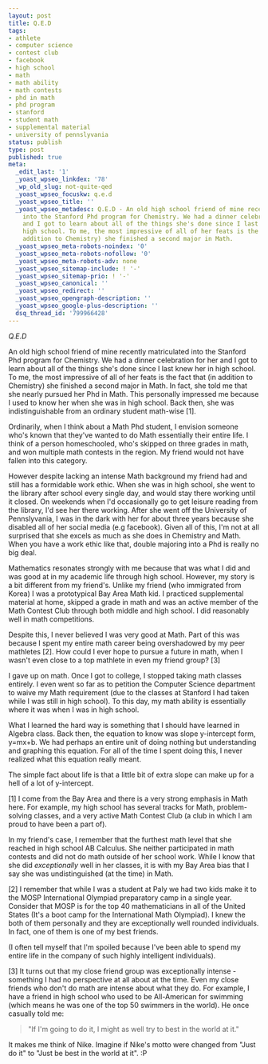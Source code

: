 ```yaml
---
layout: post
title: Q.E.D
tags:
- athlete
- computer science
- contest club
- facebook
- high school
- math
- math ability
- math contests
- phd in math
- phd program
- stanford
- student math
- supplemental material
- university of pennslyvania
status: publish
type: post
published: true
meta:
  _edit_last: '1'
  _yoast_wpseo_linkdex: '78'
  _wp_old_slug: not-quite-qed
  _yoast_wpseo_focuskw: q.e.d
  _yoast_wpseo_title: ''
  _yoast_wpseo_metadesc: Q.E.D - An old high school friend of mine recently matriculated
    into the Stanford Phd program for Chemistry. We had a dinner celebration for her
    and I got to learn about all of the things she's done since I last knew her in
    high school. To me, the most impressive of all of her feats is the fact that (in
    addition to Chemistry) she finished a second major in Math.
  _yoast_wpseo_meta-robots-noindex: '0'
  _yoast_wpseo_meta-robots-nofollow: '0'
  _yoast_wpseo_meta-robots-adv: none
  _yoast_wpseo_sitemap-include: ! '-'
  _yoast_wpseo_sitemap-prio: ! '-'
  _yoast_wpseo_canonical: ''
  _yoast_wpseo_redirect: ''
  _yoast_wpseo_opengraph-description: ''
  _yoast_wpseo_google-plus-description: ''
  dsq_thread_id: '799966428'
---
```

<em>Q.E.D</em>

An old high school friend of mine recently matriculated into the Stanford Phd program for Chemistry. We had a dinner celebration for her and I got to learn about all of the things she's done since I last knew her in high school. To me, the most impressive of all of her feats is the fact that (in addition to Chemistry) she finished a second major in Math. In fact, she told me that she nearly pursued her Phd in Math. This personally impressed me because I used to know her when she was in high school. Back then, she was indistinguishable from an ordinary student math-wise [1].

Ordinarily, when I think about a Math Phd student, I envision someone who's known that they've wanted to do Math essentially their entire life. I think of a person homeschooled, who's skipped on three grades in math, and won multiple math contests in the region. My friend would not have fallen into this category.

However despite lacking an intense Math background my friend had and still has a formidable work ethic. When she was in high school, she went to the library after school every single day, and would stay there working until it closed. On weekends when I'd occasionally go to get leisure reading from the library, I'd see her there working. After she went off the University of Pennslyvania, I was in the dark with her for about three years because she disabled all of her social media (e.g facebook). Given all of this, I'm not at all surprised that she excels as much as she does in Chemistry and Math. When you have a work ethic like that, double majoring into a Phd is really no big deal.

Mathematics resonates strongly with me because that was what I did and was good at in my academic life through high school. However, my story is a bit different from my friend's. Unlike my friend (who immigrated from Korea) I was a prototypical Bay Area Math kid. I practiced supplemental material at home, skipped a grade in math and was an active member of the Math Contest Club through both middle and high school. I did reasonably well in math competitions.

Despite this, I never believed I was very good at Math. Part of this was because I spent my entire math career being overshadowed by my  peer mathletes [2]. How could I ever hope to pursue a future in math, when I wasn't even close to a top mathlete in even my friend group? [3]

I gave up on math. Once I got to college, I stopped taking math classes entirely. I even went so far as to petition the Computer Science department to waive my Math requirement (due to the classes at Stanford I had taken while I was still in high school). To this day, my math ability is essentially where it was when I was in high school.

What I learned the hard way is something that I should have learned in Algebra class. Back then, the equation to know was slope y-intercept form, y=mx+b. We had perhaps an entire unit of doing nothing but understanding and graphing this equation. For all of the time I spent doing this, I never realized what this equation really meant.

The simple fact about life is that a little bit of extra slope can make up for a hell of a lot of y-intercept.

[1] I come from the Bay Area and there is a very strong emphasis in Math here. For example, my high school has several tracks for Math,  problem-solving classes, and a very active Math Contest Club (a club in which I am proud to have been a part of).

In my friend's case, I remember that the furthest math level that she reached in high school AB Calculus. She neither participated in math contests and did not do math outside of her school work. While I know that she did <em>exceptionally</em> well in her classes, it is with my Bay Area bias that I say she was undistinguished (at the time) in Math.

[2] I remember that while I was a student at Paly we had two kids make it to the MOSP International Olympiad preparatory camp in a single year. Consider that MOSP is for the top 40 mathematicians in all of the United States (It's a boot camp for the International Math Olympiad). I knew the both of them personally and they are exceptionally well rounded individuals. In fact, one of them is one of my best friends.

(I often tell myself that I'm spoiled because I've been able to spend my entire life in the company of such highly intelligent individuals).

[3] It turns out that my close friend group was exceptionally intense - something I had no perspective at all about at the time. Even my close friends who don't do math are intense about what they do. For example, I have a friend in high school who used to be All-American for swimming (which means he was one of the top 50 swimmers in the world). He once casually told me:
<blockquote>"If I'm going to do it, I might as well try to best in the world at it."</blockquote>
It makes me think of Nike. Imagine if Nike's motto were changed from "Just do it" to "Just be best in the world at it". :P
